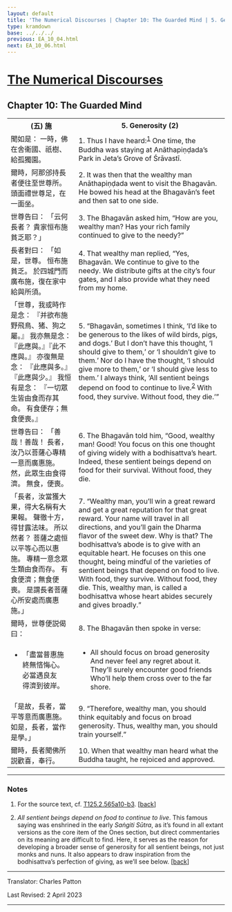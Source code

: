 ```yaml
---
layout: default
title: 'The Numerical Discourses | Chapter 10: The Guarded Mind | 5. Generosity (2)'
type: kramdown
base: ../../../
previous: EA_10_04.html
next: EA_10_06.html
---
```


<h1><a href='../index.html'>The Numerical Discourses</a></h1>
<h2>Chapter 10: The Guarded Mind</h2>

<table class="trans">
  <th class='ch'>(五) 施</th>
  <th class='en'>5. Generosity (2)</th>
  <tr>
    <td class='ch' title='T125.2.565a10'>聞如是： 一時，佛在舍衞國、祇樹、給孤獨園。</td>
    <td id='p1'>1. Thus I have heard:<sup id="ref1"><a href="#n1">1</a></sup> One time, the Buddha was staying at Anāthapiṇḍada’s Park in Jeta’s Grove of Śrāvastī.</td>
  </tr>
  <tr>
    <td class='ch' title='T125.2.565a11'>爾時，阿那邠持長者便往至世尊所。 頭面禮世尊足，在一面坐。</td>
    <td id='p2'>2. It was then that the wealthy man Anāthapiṇḍada went to visit the Bhagavān. He bowed his head at the Bhagavān’s feet and then sat to one side.</td>
  </tr>
  <tr>
    <td class='ch' title='T125.2.565a12'>世尊告曰： 「云何長者？ 貴家恒布施貧乏耶？」</td>
    <td id='p3'>3. The Bhagavān asked him, “How are you, wealthy man? Has your rich family continued to give to the needy?”</td>
  </tr>
  <tr>
    <td class='ch' title='T125.2.565a13'>長者對曰： 「如是，世尊。 恒布施貧乏。 於四城門而廣布施，復在家中給與所須。</td>
    <td id='p4'>4. That wealthy man replied, “Yes, Bhagavān. We continue to give to the needy. We distribute gifts at the city’s four gates, and I also provide what they need from my home.</td>
  </tr>
  <tr>
    <td class='ch' title='T125.2.565a15'>「世尊，我或時作是念： 『并欲布施野飛鳥、猪、狗之屬。』 我亦無是念： 『此應與。』『此不應與。』 亦復無是念： 『此應與多。』『此應與少。』 我恒有是念： 『一切眾生皆由食而存其命。 有食便存；無食便喪。』</td>
    <td id='p5'>5. “Bhagavān, sometimes I think, ‘I’d like to be generous to the likes of wild birds, pigs, and dogs.’ But I don’t have this thought, ‘I should give to them,’ or ‘I shouldn’t give to them.’ Nor do I have the thought, ‘I should give more to them,’ or ‘I should give less to them.’ I always think, ‘All sentient beings depend on food to continue to live.<sup id="ref2"><a href="#n2">2</a></sup> With food, they survive. Without food, they die.’”</td>
  </tr>
  <tr>
    <td class='ch' title='T125.2.565a19'>世尊告曰： 「善哉！善哉！ 長者，汝乃以菩薩心專精一意而廣惠施。 然，此眾生由食得濟。 無食，便喪。</td>
    <td id='p6'>6. The Bhagavān told him, “Good, wealthy man! Good! You focus on this one thought of giving widely with a bodhisattva’s heart. Indeed, these sentient beings depend on food for their survival. Without food, they die.</td>
  </tr>
  <tr>
    <td class='ch' title='T125.2.565a22'>「長者，汝當獲大果，得大名稱有大果報。 聲徹十方，得甘露法味。 所以然者？ 菩薩之處恒以平等心而以惠施。 專精一意念眾生類由食而存。 有食便濟；無食便喪。 是謂長者菩薩心所安處而廣惠施。」</td>
    <td id='p7'>7. “Wealthy man, you’ll win a great reward and get a great reputation for that great reward. Your name will travel in all directions, and you’ll gain the Dharma flavor of the sweet dew. Why is that? The bodhisattva’s abode is to give with an equitable heart. He focuses on this one thought, being mindful of the varieties of sentient beings that depend on food to live. With food, they survive. Without food, they die. This, wealthy man, is called a bodhisattva whose heart abides securely and gives broadly.”</td>
  </tr>
  <tr>
    <td class='ch' title='T125.2.565a26'>爾時，世尊便説偈曰：</td>
    <td id='p8'>8. The Bhagavān then spoke in verse:</td>
  </tr>
<tr>
  <td title='T125.2.565a28'><ul class='verse'>
    <li class='ch'>「盡當普惠施<br/>
    終無悋悔心。<br/>
    必當遇良友<br/>
    得濟到彼岸。</li>
  </ul></td>
  <td><ul class='verse'>
    <li>All should focus on broad generosity<br/>
    And never feel any regret about it.<br/>
    They’ll surely encounter good friends<br/>
    Who’ll help them cross over to the far shore.</li>
  </ul></td>
</tr>
  <tr>
    <td class='ch' title='T125.2.565b1'>「是故，長者，當平等意而廣惠施。 如是，長者，當作是學。」</td>
    <td id='p9'>9. “Therefore, wealthy man, you should think equitably and focus on broad generosity. Thus, wealthy man, you should train yourself.”</td>
  </tr>
  <tr>
    <td class='ch' title='T125.2.565b2'>爾時，長者聞佛所説歡喜，奉行。</td>
    <td id='p10'>10. When that wealthy man heard what the Buddha taught, he rejoiced and approved.</td>
  </tr>
</table>

<hr/>

<h3 id="notes">Notes</h3>

<ol class="notes-list">
<li id="n1"><p>For the source text, cf. <a href="https://cbetaonline.dila.edu.tw/zh/T02n0125_p0565a10" target="_blank">T125.2.565a10-b3</a>. [<a href="#ref1">back</a>]</p></li>
<li id="n2"><p><em>All sentient beings depend on food to continue to live</em>. This famous saying was enshrined in the early <cite>Saṅgiti Sūtra</cite>, as it’s found in all extant versions as the core item of the Ones section, but direct commentaries on its meaning are difficult to find. Here, it serves as the reason for developing a broader sense of generosity for all sentient beings, not just monks and nuns. It also appears to draw inspiration from the bodhisattva’s perfection of giving, as we’ll see below. [<a href="#ref2">back</a>]</p></li>
</ol>
<hr/>

<p class="translator">Translator: Charles Patton</p>
<p class='revised'>Last Revised: 2 April 2023</p>

<hr/>